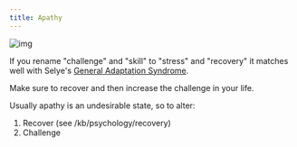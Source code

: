 ```yaml
---
title: Apathy
---
```


![img](https://upload.wikimedia.org/wikipedia/commons/thumb/f/f6/Challenge_vs_skill.svg/600px-Challenge_vs_skill.svg.png)

If you rename "challenge" and "skill" to "stress" and "recovery" it matches well with Selye's [General Adaptation Syndrome](https://en.wikipedia.org/wiki/Stress_(biology)#General_adaptation_syndrome).

Make sure to recover and then increase the challenge in your life.

Usually apathy is an undesirable state, so to alter:
1. Recover (see /kb/psychology/recovery)
2. Challenge
